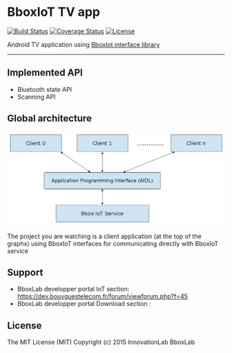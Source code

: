 # BboxIoT TV app #

[![Build Status](https://travis-ci.org/BboxLab/bboxiot-tv-app.svg?branch=master)](https://travis-ci.org/BboxLab/bboxiot-tv-app)
[![Coverage Status](https://coveralls.io/repos/BboxLab/bboxiot-tv-app/badge.svg?branch=master&service=github)](https://coveralls.io/github/BboxLab/bboxiot-tv-app?branch=master)
[![License](http://img.shields.io/:license-mit-blue.svg)](LICENSE.md)

Android TV application using <a href="https://github.com/BboxLab/bbox-iot-library">BboxIot interface library</a>

<hr/>

## Implemented API

* Bluetooth state API
* Scanning API

## Global architecture

![architecture](img/architecture.png)

The project you are watching is a client application (at the top of the graphx) using BboxIoT interfaces for communicating directly with BboxIoT service

## Support

* BboxLab developper portal IoT section: https://dev.bouyguestelecom.fr/forum/viewforum.php?f=45
* BboxLab developper portal Download section : 

## License

The MIT License (MIT) Copyright (c) 2015 InnovationLab BboxLab
